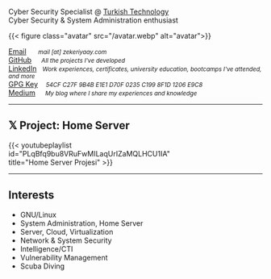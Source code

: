 
Cyber Security Specialist @ [Turkish Technology](https://turkishtechnology.com)\
Cyber Security & System Administration enthusiast

{{< figure class="avatar" src="/avatar.webp" alt="avatar">}}

[Email](#) &nbsp;&nbsp;&nbsp;&nbsp; *<small>mail [at] zekeriyaay.com</small>*\
[GitHub](https://github.com/ZekeriyaAY) &nbsp;&nbsp;&nbsp; *<small>All the projects I've developed</small>*\
[LinkedIn](https://linkedin.com/in/ZekeriyaAY) &nbsp; *<small>Work experiences, certificates, university education, bootcamps I've attended, and more</small>*\
[GPG Key](https://raw.githubusercontent.com/ZekeriyaAY/ZekeriyaAY/main/Zekeriya%20AY%20(1206E9C8)%20–%20Public.asc) &nbsp;&nbsp; *<small>54CF C27F 9B4B E1E1 D70F 0235 C199 8F1D 1206 E9C8</small>*\
[Medium](https://zekeriyaay.medium.com) &nbsp;&nbsp;&nbsp; *<small>My blog where I share my experiences and knowledge</small>*

<hr>

## 𝕏 Project: Home Server

<div style="width:75%;">
{{< youtubeplaylist id="PLqBfq9bu8VRuFwMILaqUrIZaMQLHCU1IA" title="Home Server Projesi" >}}
</div>

<hr>

## Interests

* GNU/Linux
* System Administration, Home Server
* Server, Cloud, Virtualization
* Network & System Security
* Intelligence/CTI
* Vulnerability Management
* Scuba Diving
